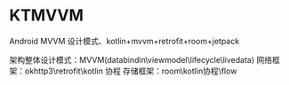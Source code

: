 # KTMVVM

Android MVVM 设计模式、kotlin+mvvm+retrofit+room+jetpack  

架构整体设计模式：MVVM(databindin\viewmodel\lifecycle\livedata)
网络框架：okhttp3\retrofit\kotlin 协程
存储框架：room\kotlin协程\flow
